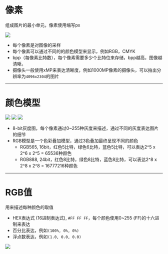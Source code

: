 # 像素
组成图片的最小单元，像素使用缩写px

<img src="/pixel-art.png" class="h-25vh" />

* 每个像素是对图像的采样
* 每个像素可以通过不同的的颜色模型来显示，例如RGB，CMYK
* bpp（每像素比特数），每个像素需要多少个比特位来存储，bpp越高，图像越清晰。
* 摄像头一般使用xMP来表达清晰度，例如1000MP像素的摄像头，可以拍出分辨率为`4096x2304`的图片
---

# 颜色模型

<div class="flex flex-row h-[30vh] mb-3 gap-8">
    <img src="/grayscale.png" />
    <img src="/rgb-2.png" />
    <img src="/rgb-1.jpg" />
</div>

* 8-bit灰度图，每个像素通过0~255种灰度来描述，通过不同的灰度表达图片的细节
* RGB模型是一个色彩叠加模型，通过3色叠加最终呈现不同的颜色
  * RGB565, 16bit，红色5比特，绿色6比特，蓝色5比特，可以表达2^5 x 2^6 x 2^5 = <span class="text-red-500">65536</span>种颜色
  * RGB888, 24bit，红色8比特，绿色8比特，蓝色8比特，可以表达2^8 x 2^8 x 2^8 = <span class="text-red-500">16777216</span>种颜色

---

# RGB值
用来描述每种颜色的取值

* HEX表达式 (16进制表达式), `#FF FF FF`，每个颜色使用0~255 (FF)的十六进制来表达
* 百分比表达，例如`(100%, 0%, 0%)`
* 浮点数表达，例如`(1.0, 0.0, 0.0)`

<img src="/hex-colors.png" class="w-[28vw]" />
